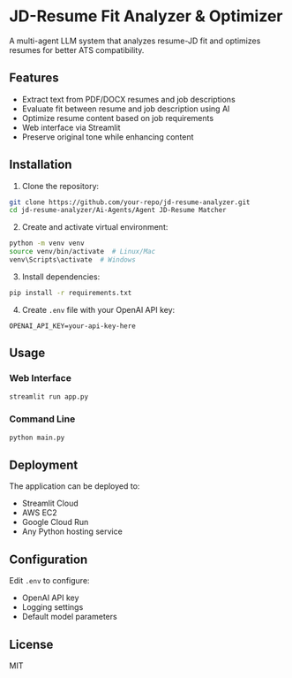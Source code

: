 # JD-Resume Fit Analyzer & Optimizer

A multi-agent LLM system that analyzes resume-JD fit and optimizes resumes for better ATS compatibility.

## Features

- Extract text from PDF/DOCX resumes and job descriptions
- Evaluate fit between resume and job description using AI
- Optimize resume content based on job requirements
- Web interface via Streamlit
- Preserve original tone while enhancing content

## Installation

1. Clone the repository:
```bash
git clone https://github.com/your-repo/jd-resume-analyzer.git
cd jd-resume-analyzer/Ai-Agents/Agent JD-Resume Matcher
```

2. Create and activate virtual environment:
```bash
python -m venv venv
source venv/bin/activate  # Linux/Mac
venv\Scripts\activate  # Windows
```

3. Install dependencies:
```bash
pip install -r requirements.txt
```

4. Create `.env` file with your OpenAI API key:
```
OPENAI_API_KEY=your-api-key-here
```

## Usage

### Web Interface
```bash
streamlit run app.py
```

### Command Line
```bash
python main.py
```

## Deployment

The application can be deployed to:
- Streamlit Cloud
- AWS EC2
- Google Cloud Run
- Any Python hosting service

## Configuration

Edit `.env` to configure:
- OpenAI API key
- Logging settings
- Default model parameters

## License
MIT